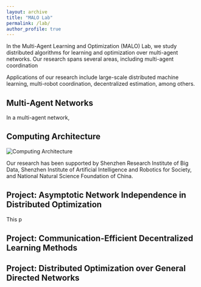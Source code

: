 ```yaml
---
layout: archive
title: "MALO Lab"
permalink: /lab/
author_profile: true
---
```


In the Multi-Agent Learning and Optimization (MALO) Lab, we study distributed algorithms for learning and optimization over multi-agent networks.
Our research spans several areas, including multi-agent coordination



Applications of our research include large-scale distributed machine learning, multi-robot coordination, decentralized estimation, among others.

Multi-Agent Networks
---
In a multi-agent network, 

Computing Architecture
---
![Computing Architecture](/images/tpo-cen.png)

Our research has been supported by Shenzhen Research Institute of Big Data, Shenzhen Institute of Artificial Intelligence and Robotics for Society, and National Natural Science Foundation of China.

Project: Asymptotic Network Independence in Distributed Optimization
---

This p

Project: Communication-Efficient Decentralized Learning Methods
---

Project: Distributed Optimization over General Directed Networks
---
